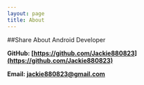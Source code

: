 ```yaml
---
layout: page
title: About
---
```

##Share About Android Developer

**GitHub: [https://github.com/Jackie880823](https://github.com/Jackie880823)**

**Email: jackie880823@gmail.com**